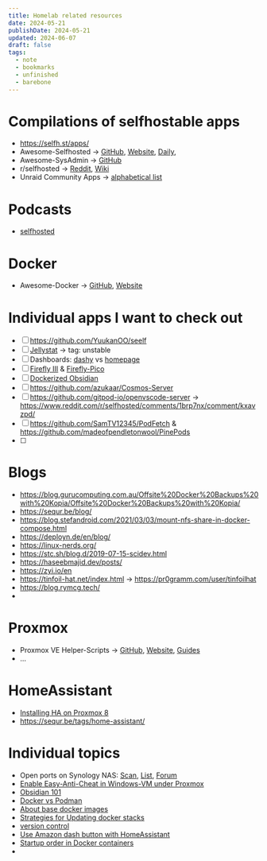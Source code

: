 ```yaml
---
title: Homelab related resources
date: 2024-05-21
publishDate: 2024-05-21
updated: 2024-06-07
draft: false
tags:
  - note
  - bookmarks
  - unfinished
  - barebone
---
```




# Compilations of selfhostable apps

- https://selfh.st/apps/
- Awesome-Selfhosted -> [GitHub](https://github.com/awesome-selfhosted/awesome-selfhosted), [Website](https://awesome-selfhosted.net/), [Daily](https://www.trackawesomelist.com/awesome-selfhosted/awesome-selfhosted/), 
- Awesome-SysAdmin -> [GitHub](https://github.com/awesome-foss/awesome-sysadmin)
- r/selfhosted -> [Reddit](https://www.reddit.com/r/selfhosted/), [Wiki](https://wiki.r-selfhosted.com/)
- Unraid Community Apps -> [alphabetical list](https://unraid.net/community/apps)

# Podcasts

- [selfhosted](https://selfhosted.show/)


# Docker

- Awesome-Docker -> [GitHub](https://github.com/veggiemonk/awesome-docker), [Website](https://awesome-docker.netlify.app/)


# Individual apps I want to check out

- [ ] https://github.com/YuukanOO/seelf
- [ ] [Jellystat](https://github.com/CyferShepard/Jellystat) -> tag: unstable
- [ ] Dashboards: [dashy](https://github.com/Lissy93/dashy) vs [homepage](https://github.com/gethomepage/homepage)
- [ ] [Firefly III](https://github.com/firefly-iii/firefly-iii) & [Firefly-Pico](https://github.com/cioraneanu/firefly-pico)
- [ ] [Dockerized Obsidian](https://www.reddit.com/r/ObsidianMD/s/PycngccSyU)
- [ ] https://github.com/azukaar/Cosmos-Server
- [ ] https://github.com/gitpod-io/openvscode-server -> https://www.reddit.com/r/selfhosted/comments/1brp7nx/comment/kxavzpd/
- [ ] https://github.com/SamTV12345/PodFetch & https://github.com/madeofpendletonwool/PinePods
- [ ]


# Blogs

- https://blog.gurucomputing.com.au/Offsite%20Docker%20Backups%20with%20Kopia/Offsite%20Docker%20Backups%20with%20Kopia/
- https://sequr.be/blog/
- https://blog.stefandroid.com/2021/03/03/mount-nfs-share-in-docker-compose.html
- https://deployn.de/en/blog/
- https://linux-nerds.org/
- https://stc.sh/blog.d/2019-07-15-scidev.html
- https://haseebmajid.dev/posts/
- https://zyi.io/en
- https://tinfoil-hat.net/index.html -> https://pr0gramm.com/user/tinfoilhat
- https://blog.rymcg.tech/
- 


# Proxmox

- Proxmox VE Helper-Scripts -> [GitHub](https://github.com/tteck/Proxmox), [Website](https://helper-scripts.com/), [Guides](https://github.com/tteck/Proxmox/blob/main/USER_SUBMITTED_GUIDES.md)
- ...

# HomeAssistant

- [Installing HA on Proxmox 8](https://community.home-assistant.io/t/installing-home-assistant-os-using-proxmox-8/201835)
- https://sequr.be/tags/home-assistant/

  
# Individual topics

- Open ports on Synology NAS: [Scan](https://mariushosting.com/synology-show-currently-open-ports-and-their-status/), [List](https://kb.synology.com/en-global/DSM/tutorial/What_network_ports_are_used_by_Synology_services), [Forum](https://www.synology-forum.de/threads/offene-ports-vom-synology-nas.102302/)
- [Enable Easy-Anti-Cheat in Windows-VM under Proxmox](https://www.reddit.com/r/Proxmox/s/QEmNyfGzsv)
- [Obsidian 101](https://www.reddit.com/r/ObsidianMD/s/4LsHCfeEjI)
- [Docker vs Podman](https://www.fme.de/blog/docker-ist-tot-podman-eine-alternative/)
- [About base docker images](https://iximiuz.com/en/posts/containers-making-images-better/)
- [Strategies for Updating docker stacks](https://www.reddit.com/r/selfhosted/s/Ni8MmpfaLR)
- [version control](https://www.reddit.com/r/selfhosted/s/QeoldaO0hd)
- [Use Amazon dash button with HomeAssistant](https://github.com/danimtb/dasshio)
- [Startup order in Docker containers](https://www.michelebologna.net/2019/startup-order-in-docker-containers/)
- 